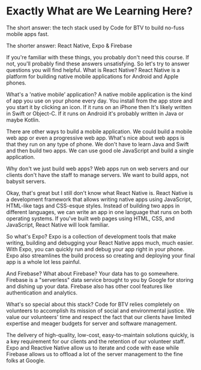 # Exactly What are We Learning Here?


The short answer:  the tech stack used by Code for BTV to build no-fuss mobile apps fast.

The shorter answer:  React Native, Expo & Firebase

If you're familiar with these things, you probably don't need this course.  If not, you'll probably find these answers unsatisfying.   So let's try to answer questions you will find helpful.
What is React Native?
React Native is a platform for building native mobile applications for Android and Apple phones.

What's a 'native mobile’ application?
A native mobile application is the kind of app you use on your phone every day.  You install from the app store and you start it by clicking an icon.  If it runs on an iPhone then It's likely written in Swift or Object-C.  If it runs on Android it's probably written in Java or maybe Kotlin.

There are other ways to build a mobile application.  We could build a mobile web app or even a progressive web app.  What's nice about web apps is that they run on any type of phone.  We don't have to learn Java and Swift and then build two apps.  We can use good ole JavaScript and build a single application.

Why don't we just build web apps?
Web apps run on web servers and our clients don't have the staff to manage servers.  We want to build apps, not babysit servers.

Okay, that's great but I still don't know what React Native is.
React Native is a development framework that allows writing native apps using JavaScript, HTML-like tags and CSS-esque styles.  Instead of building two apps in different languages, we can write an app in one language that runs on both operating systems. If you've built web pages using HTML, CSS, and JavaScript, React Native will look familiar.

So what's Expo?
Expo is a collection of development tools that make writing, building and debugging your React Native apps much, much easier.   With Expo, you can quickly run and debug your app right in your phone.  Expo also streamlines the build process so creating and deploying your final app is a whole lot less painful.

And Firebase? What about Firebase?
Your data has to go somewhere.  Firebase is a "serverless" data service brought to you by Google for storing and dishing up your data.  Firebase also has other cool features like authentication and analytics.


What's so special about this stack?
Code for BTV relies completely on volunteers to accomplish its mission of social and environmental justice.  We value our volunteers' time and respect the fact that our clients have limited expertise and meager budgets for server and software management.

The delivery of high-quality, low-cost, easy-to-maintain solutions quickly, is a key requirement for our clients and the retention of our volunteer staff.  Expo and Reactive Native allow us to iterate and code with ease while Firebase allows us to offload a lot of the server management to the fine folks at Google.

